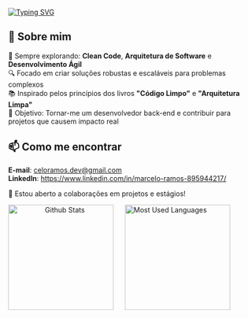 <p float="left">
   <a href="https://git.io/typing-svg"><img src="https://readme-typing-svg.demolab.com?font=Fira+Code&size=30&pause=1000&color=abd200&width=520&height=55&lines=Hello%2C+World!" alt="Typing SVG" /></a>
</p>

## 🌟 Sobre mim
🌱 Sempre explorando: **Clean Code**, **Arquitetura de Software** e **Desenvolvimento Ágil**  
🔍 Focado em criar soluções robustas e escaláveis para problemas complexos  
📚 Inspirado pelos princípios dos livros **"Código Limpo"** e **"Arquitetura Limpa"**  
🎯 Objetivo: Tornar-me um desenvolvedor back-end e contribuir para projetos que causem impacto real  

## 📫 Como me encontrar
**E-mail**: celoramos.dev@gmail.com  
**LinkedIn**: https://www.linkedin.com/in/marcelo-ramos-895944217/  

🤝 Estou aberto a colaborações em projetos e estágios!

<p align="center">
  <img
      align="left"
      alt="Github Stats"
      height="214"
      style="padding-right: 20px;"
      src="https://github-readme-stats.vercel.app/api?username=celoramos&show_icons=true&theme=github_dark&include_all_commits=true&locale=pt-br"
  />

  <img
      align="left"
      alt="Most Used Languages"
      height="214"
      src="https://github-readme-stats.vercel.app/api/top-langs/?username=celoramos&theme=github_dark&layout=compact&custom_title=Tecnologias&langs_count=5"
  />
</p>

<br clear="both"/>
